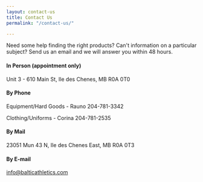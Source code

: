 ```yaml
---
layout: contact-us
title: Contact Us
permalink: "/contact-us/"

---
```

Need some help finding the right products? Can't information on a particular subject? Send us an email and we will answer you within 48 hours.

#### In Person (appointment only)

Unit 3 - 610 Main St, Ile des Chenes, MB R0A 0T0

#### By Phone

Equipment/Hard Goods - Rauno 204-781-3342

Clothing/Uniforms - Corina 204-781-2535

#### By Mail

23051 Mun 43 N, Ile des Chenes East, MB  R0A 0T3

#### By E-mail

info@balticathletics.com